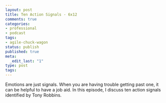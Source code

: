 ```yaml
---
layout: post
title: Ten Action Signals - 6x12
comments: true
categories:
- professional
- podcast
tags:
- agile-chuck-wagon
status: publish
published: true
meta:
  _edit_last: "1"
type: post
tags:
---
```

<p>Emotions are just signals. When you are having trouble getting past one, it can be helpful to have a job aid. In this episode, I discuss ten action signals identified by Tony Robbins.</p>